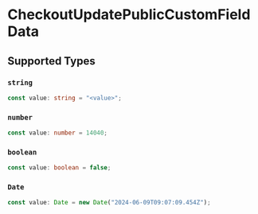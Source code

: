 # CheckoutUpdatePublicCustomFieldData


## Supported Types

### `string`

```typescript
const value: string = "<value>";
```

### `number`

```typescript
const value: number = 14040;
```

### `boolean`

```typescript
const value: boolean = false;
```

### `Date`

```typescript
const value: Date = new Date("2024-06-09T09:07:09.454Z");
```

